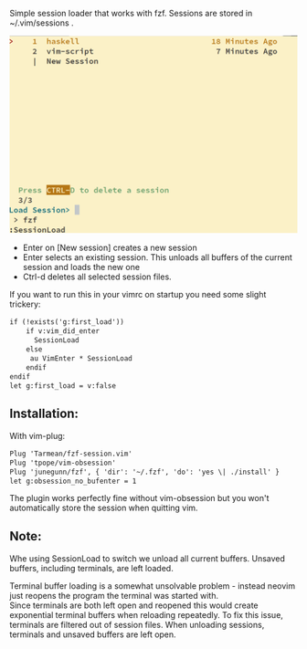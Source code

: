 Simple session loader that works with fzf. Sessions are stored in ~/.vim/sessions .

![Screenshot](screenshot.png)

- Enter on [New session] creates a new session
- Enter selects an existing session. This unloads all buffers of the current session and loads the new one
- Ctrl-d deletes all selected session files.

If you want to run this in your vimrc on startup you need some slight trickery:

    if (!exists('g:first_load'))
        if v:vim_did_enter
          SessionLoad
        else
         au VimEnter * SessionLoad
        endif
    endif
    let g:first_load = v:false


## Installation:

With vim-plug:

    Plug 'Tarmean/fzf-session.vim'
    Plug 'tpope/vim-obsession'
    Plug 'junegunn/fzf', { 'dir': '~/.fzf', 'do': 'yes \| ./install' }
    let g:obsession_no_bufenter = 1

The plugin works perfectly fine without vim-obsession but you won't automatically store the session when quitting vim.

## Note:

Whe using SessionLoad to switch we unload all current buffers. Unsaved buffers, including terminals, are left loaded.

Terminal buffer loading is a somewhat unsolvable problem - instead neovim just reopens the program the terminal was started with.  
Since terminals are both left open and reopened this would create exponential terminal buffers when reloading repeatedly. To fix this issue, terminals are filtered out of session files. When unloading sessions, terminals and unsaved buffers are left open.

